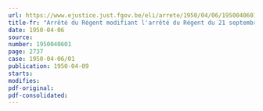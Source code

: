 ```yaml
---
url: https://www.ejustice.just.fgov.be/eli/arrete/1950/04/06/1950040601/justel
title-fr: "Arrêté du Régent modifiant l'arrêté du Régent du 21 septembre 1945 fixant le barème pour le calcul des capitaux et rentes aux victimes de maladies professionnelles et à leurs ayants droit"
date: 1950-04-06
source:
number: 1950040601
page: 2737
case: 1950-04-06/01
publication: 1950-04-09
starts:
modifies:
pdf-original:
pdf-consolidated:
---
```


